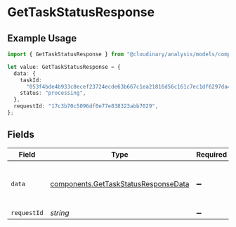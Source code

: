 # GetTaskStatusResponse

## Example Usage

```typescript
import { GetTaskStatusResponse } from "@cloudinary/analysis/models/components";

let value: GetTaskStatusResponse = {
  data: {
    taskId:
      "053f4bde4b933c8ecef23724ecde63b667c1ea21816d56c161c7ec1df6297da4b43109625650e9edf0f42152cc4cc32c8ad57824ac75ba8e05020f827c415559ac1248076a2d72c0a73af0479cca77eb",
    status: "processing",
  },
  requestId: "17c3b70c5096df0e77e838323abb7029",
};
```

## Fields

| Field                                                                                                                                                                                                     | Type                                                                                                                                                                                                      | Required                                                                                                                                                                                                  | Description                                                                                                                                                                                               | Example                                                                                                                                                                                                   |
| --------------------------------------------------------------------------------------------------------------------------------------------------------------------------------------------------------- | --------------------------------------------------------------------------------------------------------------------------------------------------------------------------------------------------------- | --------------------------------------------------------------------------------------------------------------------------------------------------------------------------------------------------------- | --------------------------------------------------------------------------------------------------------------------------------------------------------------------------------------------------------- | --------------------------------------------------------------------------------------------------------------------------------------------------------------------------------------------------------- |
| `data`                                                                                                                                                                                                    | [components.GetTaskStatusResponseData](../../models/components/gettaskstatusresponsedata.md)                                                                                                              | :heavy_minus_sign:                                                                                                                                                                                        | N/A                                                                                                                                                                                                       | {<br/>"task_id": "053f4bde4b933c8ecef23724ecde63b667c1ea21816d56c161c7ec1df6297da4b43109625650e9edf0f42152cc4cc32c8ad57824ac75ba8e05020f827c415559ac1248076a2d72c0a73af0479cca77eb",<br/>"status": "processing"<br/>} |
| `requestId`                                                                                                                                                                                               | *string*                                                                                                                                                                                                  | :heavy_minus_sign:                                                                                                                                                                                        | N/A                                                                                                                                                                                                       | 17c3b70c5096df0e77e838323abb7029                                                                                                                                                                          |